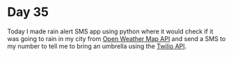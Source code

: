 Day 35
===============================================================================

Today I made rain alert SMS app using python where it would check if it was going to rain in my city from [Open Weather Map API](https://openweathermap.org/api) and send a SMS to my number to tell me to bring an umbrella using the [Twilio API](https://www.twilio.com/docs/sms/quickstart/python).
